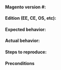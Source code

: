 #### Magento version #:

#### Edition (EE, CE, OS, etc):

#### Expected behavior:

#### Actual behavior:

#### Steps to reproduce:

#### Preconditions
<!--- Provide a more detailed information of environment you use -->
<!--- Magento version, tag, HEAD, etc., PHP & MySQL version, etc.. -->


<!--- 
PLEASE NOTE:

We receive multiple emails & support tickets almost daily asking for help. 
In most cases these issues have nothing to do with our extension and mostly 
caused by lack of basic Magento knowledge or not following installation instructions. 

At MagePal, our goal is to develop a wide variety of both free and paid extension 
and due to our limited resources, our main focus are fixing reported bugs and developing 
other great extensions.  

Because of this, we cannot provide free support for our free extensions. 
However, we do offer very affordable support options and/or training. 

For more information visit www.magepal.com or email us at support@magepal.com.
-->
